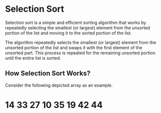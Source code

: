 <h1>Selection Sort</h1>
<p>Selection sort is a simple and efficient sorting algorithm that works by repeatedly selecting the smallest (or largest) element from the unsorted portion of the list and moving it to the sorted portion of the list. </p>

<p>The algorithm repeatedly selects the smallest (or largest) element from the unsorted portion of the list and swaps it with the first element of the unsorted part. This process is repeated for the remaining unsorted portion until the entire list is sorted. </p>

<h2>How Selection Sort Works?</h2>
<p>Consider the following depicted array as an example.</p>
<h1>14 33 27 10 35 19 42 44</h1>

